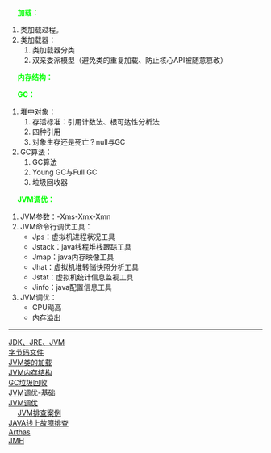 <!-- 
Java类的生命周期
https://mp.weixin.qq.com/s/t2XP9s4HOu3LrE_g7G1VWA

从JVM设计者的角度来看.class文件结构，一文弄懂.class文件的身份地位 
https://mp.weixin.qq.com/s/BVoqaDn7HUNtdB5vZa0zug
 手把手教你 javap 反编译分解代码，授人以鱼不如授人以渔 
https://mp.weixin.qq.com/s/o0MFrSVS7fYLDo6UnfmA-A

虚拟机字节码执行引擎，JVM的马达图，是爱情呀 
https://mp.weixin.qq.com/s/d_AqDygFgKbdHTfz--Dy-A

JVM超神之路：年后跳槽需要的JVM知识点，周末给你整理了一份！！！ 
https://mp.weixin.qq.com/s/-ceS7--mpJyk6ILr7EtMXg
学习JVM是如何从入门到放弃的？
https://zhuanlan.zhihu.com/p/39536807


-->

&emsp; **<font color = "lime">加载：</font>**    
1. 类加载过程。  
2. 类加载器：  
    1. 类加载器分类  
    2. 双亲委派模型（避免类的重复加载、防止核心API被随意篡改）  

&emsp; **<font color = "lime">内存结构：</font>**   

&emsp; **<font color = "lime">GC：</font>**    
1. 堆中对象：  
    1. 存活标准：引用计数法、根可达性分析法  
    2. 四种引用
    3. 对象生存还是死亡？null与GC
2. GC算法：  
    1. GC算法
    2. Young GC与Full GC
    3. 垃圾回收器  

&emsp; **<font color = "lime">JVM调优：</font>**   
1. JVM参数：-Xms-Xmx-Xmn  
2. JVM命令行调优工具：  
    * Jps：虚拟机进程状况工具  
    * Jstack：java线程堆栈跟踪工具  
    * Jmap：java内存映像工具  
    * Jhat：虚拟机堆转储快照分析工具  
    * Jstat：虚拟机统计信息监视工具  
    * Jinfo：java配置信息工具  
2. JVM调优：  
    * CPU飚高  
    * 内存溢出

-------------
<!-- 
https://mp.weixin.qq.com/s/PFlZXXZU-zu_prCg5g4V0Q
jvm全套 链接: https://pan.baidu.com/s/1PcaER6cNiDt6teawLOwpgQ 提取码: c5fh
JVM学习目录
https://www.cnblogs.com/ding-dang/p/13129619.html
-->

[JDK、JRE、JVM](/docs/java/JVM/JDK、JRE、JVM.md)   
[字节码文件](/docs/java/JVM/Class.md)  
[JVM类的加载](/docs/java/JVM/classLoad.md)  
[JVM内存结构](/docs/java/JVM/JVMMemory.md)  
[GC垃圾回收](/docs/java/JVM/GC.md)  
[JVM调优-基础](/docs/java/JVM/TuningBasic.md)  
[JVM调优](/docs/java/JVM/JVM调优.md)  
&emsp; [JVM排查案例](/docs/java/JVM/case.md)  
[JAVA线上故障排查](/docs/Linux/problem.md)  
[Arthas](/docs/java/JVM/Arthas.md)  
[JMH](/docs/java/JVM/JMH.md)  


